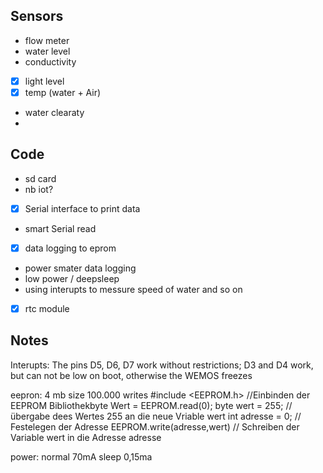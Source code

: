 ## Sensors
-  flow meter
-  water level
-  conductivity
-  [x] light level
-  [x] temp (water + Air)
-  water clearaty
-  

## Code 
-  sd card
-  nb iot?
-  [x] Serial interface to print data
-  smart Serial read
-  [x] data logging to eprom
-  power smater data logging
-  low power / deepsleep
-  using interupts to messure speed of water and so on
-  [X] rtc module



## Notes
Interupts: The pins D5, D6, D7 work without restrictions; D3 and D4 work, but can not be low on boot, otherwise the WEMOS freezes

eepron: 4 mb size 100.000 writes 
        #include <EEPROM.h> //Einbinden der EEPROM Bibliothekbyte 
        Wert = EEPROM.read(0);
        byte wert = 255;            // übergabe dees Wertes 255 an die neue Vriable wert
        int adresse = 0;            // Festelegen der Adresse
        EEPROM.write(adresse,wert)  // Schreiben der Variable wert in die Adresse adresse

power: normal 70mA sleep 0,15ma


